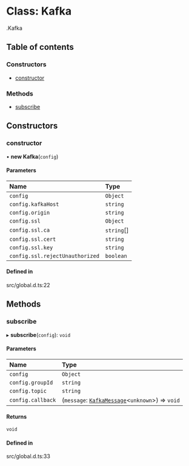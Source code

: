 # Class: Kafka

[<internal>](../wiki/%3Cinternal%3E).Kafka

## Table of contents

### Constructors

- [constructor](../wiki/%3Cinternal%3E.Kafka#constructor)

### Methods

- [subscribe](../wiki/%3Cinternal%3E.Kafka#subscribe)

## Constructors

### constructor

• **new Kafka**(`config`)

#### Parameters

| Name | Type |
| :------ | :------ |
| `config` | `Object` |
| `config.kafkaHost` | `string` |
| `config.origin` | `string` |
| `config.ssl` | `Object` |
| `config.ssl.ca` | `string`[] |
| `config.ssl.cert` | `string` |
| `config.ssl.key` | `string` |
| `config.ssl.rejectUnauthorized` | `boolean` |

#### Defined in

src/global.d.ts:22

## Methods

### subscribe

▸ **subscribe**(`config`): `void`

#### Parameters

| Name | Type |
| :------ | :------ |
| `config` | `Object` |
| `config.groupId` | `string` |
| `config.topic` | `string` |
| `config.callback` | (`message`: [`KafkaMessage`](../wiki/%3Cinternal%3E.KafkaMessage)<`unknown`\>) => `void` |

#### Returns

`void`

#### Defined in

src/global.d.ts:33
